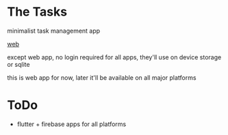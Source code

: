 # The Tasks

minimalist task management app

[web](https://thetasks.web.app)

except web app, no login required for all apps, they'll use on device storage or sqlite

this is web app for now, later it'll be available on all major platforms

# ToDo

- flutter + firebase apps for all platforms

